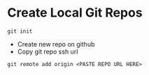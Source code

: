 # Create Local Git Repos

```
git init
```

- Create new repo on github
- Copy git repo ssh url

```
git remote add origin <PASTE REPO URL HERE>
```